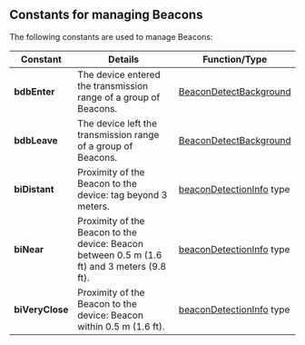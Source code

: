 
## Constants for managing Beacons
			

<a name="NOTE1"></a>
<a name="NOTE1_1"></a>
The following constants are used to manage Beacons:

| Constant | Details | Function/Type |
| --- | --- | --- |
| **bdbEnter** | The device entered the transmission range of a group of Beacons. | [BeaconDetectBackground](../WDLang3/1000023112.md) |
| **bdbLeave** | The device left the transmission range of a group of Beacons. | [BeaconDetectBackground](../WDLang3/1000023112.md) |
| **biDistant** | Proximity of the Beacon to the device: tag beyond 3 meters. | [beaconDetectionInfo](../WDLang3/1000023109.md) type |
| **biNear** | Proximity of the Beacon to the device: Beacon between 0.5 m (1.6 ft) and 3 meters (9.8 ft). | [beaconDetectionInfo](../WDLang3/1000023109.md) type |
| **biVeryClose** | Proximity of the Beacon to the device: Beacon within 0.5 m (1.6 ft). | [beaconDetectionInfo](../WDLang3/1000023109.md) type |




